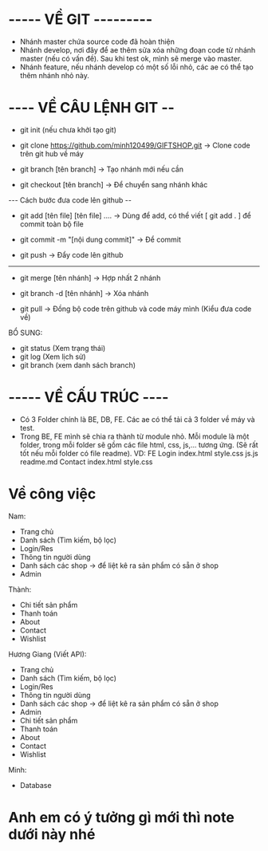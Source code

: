 # ----- VỀ GIT ---------
 - Nhánh master chứa source code đã hoàn thiện
 - Nhánh develop, nơi đây để ae thêm sửa xóa những đoạn code từ nhánh master (nếu có vấn đề). Sau khi test ok, mình sẽ merge vào master.
 - Nhánh feature, nếu nhánh develop có một số lỗi nhỏ, các ae có thể tạo thêm nhánh nhỏ này.
# ---- VỀ CÂU LỆNH GIT --
 - git init (nếu chưa khởi tạo git)
 - git clone https://github.com/minh120499/GIFTSHOP.git
    -> Clone code trên git hub về máy

 - git branch [tên branch] 
    -> Tạo nhánh mới nếu cần

 - git checkout [tên branch]
    -> Để chuyển sang nhánh khác

--- Cách bước đưa code lên github --
 - git add [tên file]  [tên file] ....
    -> Dùng để add, có thể viết [ git add . ] để commit toàn bộ file 

 - git commit -m "[nội dung commit]"
    -> Để commit 

- git push
     -> Đẩy code lên github

-----
 - git merge [tên nhánh]
    -> Hợp nhất 2 nhánh

 - git branch -d [tên nhánh]
    -> Xóa nhánh

 - git pull
      -> Đồng bộ code trên github và code máy mình (Kiểu đưa code về)

 BỔ SUNG:
 - git status (Xem trạng thái)
 - git log (Xem lịch sử)
 - git branch (xem danh sách branch)

# ----- VỀ CẤU TRÚC ----
 - Có 3 Folder chính là BE, DB, FE. Các ae có thể tải cả 3 folder về máy và test.
 - Trong BE, FE mình sẽ chia ra thành từ module nhỏ. Mỗi module là một folder, trong mỗi folder sẽ gồm các file html, css, js,... tương ứng. (Sẽ rất tốt nếu mỗi folder có file readme).
    VD: FE
          Login
            index.html
            style.css
            js.js
            readme.md
          Contact
            index.html
            style.css
# Về công việc
Nam:
 + Trang chủ
 + Danh sách (Tìm kiếm, bộ lọc) 
 + Login/Res
 + Thông tin người dùng
 + Danh sách các shop -> để liệt kê ra sản phẩm có sẵn ở shop
 + Admin

Thành:
 + Chi tiết sản phẩm
 + Thanh toán
 + About
 + Contact
 + Wishlist

Hương Giang (Viết API):
 + Trang chủ 
 + Danh sách (Tìm kiếm, bộ lọc) 
 + Login/Res
 + Thông tin người dùng
 + Danh sách các shop -> để liệt kê ra sản phẩm có sẵn ở shop
 + Admin
 + Chi tiết sản phẩm
 + Thanh toán
 + About
 + Contact
 + Wishlist

Minh: 
 + Database
# Anh em có ý tưởng gì mới thì note dưới này nhé
